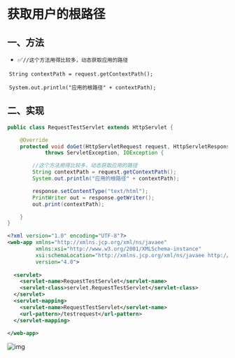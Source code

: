 # 获取用户的根路径

## 一、方法

- ✅`//这个方法用得比较多，动态获取应用的路径`

​        `String contextPath = request.getContextPath();`

​        `System.out.println("应用的根路径" + contextPath);`

## 二、实现

```java
public class RequestTestServlet extends HttpServlet {

    @Override
    protected void doGet(HttpServletRequest request, HttpServletResponse response)
            throws ServletException, IOException {

        //这个方法用得比较多，动态获取应用的路径
        String contextPath = request.getContextPath();
        System.out.println("应用的根路径" + contextPath);

        response.setContentType("text/html");
        PrintWriter out = response.getWriter();
        out.print(contextPath);

    }
}
```

```xml
<?xml version="1.0" encoding="UTF-8"?>
<web-app xmlns="http://xmlns.jcp.org/xml/ns/javaee"
         xmlns:xsi="http://www.w3.org/2001/XMLSchema-instance"
         xsi:schemaLocation="http://xmlns.jcp.org/xml/ns/javaee http://xmlns.jcp.org/xml/ns/javaee/web-app_4_0.xsd"
         version="4.0">
  
  <servlet>
    <servlet-name>RequestTestServlet</servlet-name>
    <servlet-class>servlet.RequestTestServlet</servlet-class>
  </servlet>
  <servlet-mapping>
    <servlet-name>RequestTestServlet</servlet-name>
    <url-pattern>/testrequest</url-pattern>
  </servlet-mapping>
  
</web-app>
```



![img](https://gitee.com/xleixz/CloudNotes-Images/raw/master/Typora-Images/20220424162625.png)
